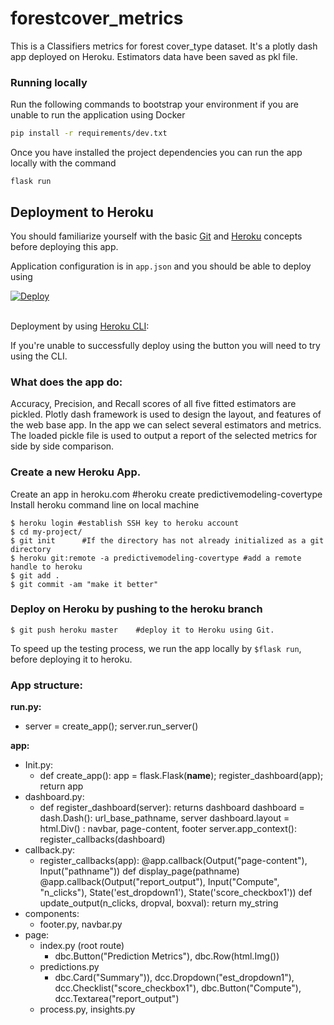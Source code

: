 # forestcover_metrics

This is a Classifiers metrics for forest cover_type dataset. It's
a plotly dash app deployed on Heroku. Estimators data have been saved as pkl file.


### Running locally

Run the following commands to bootstrap your environment if you are unable to run the application using Docker

```bash
pip install -r requirements/dev.txt
```

Once you have installed the project dependencies you can run the app locally with the command

``flask run``

## Deployment to Heroku

You should familiarize yourself with the basic [Git](https://git-scm.com/) and [Heroku](https://heroku.com/) concepts before
  deploying this app. 

Application configuration is in `app.json` and you should be able to deploy using

<a href="https://heroku.com/deploy" style="display: block"><img src="https://www.herokucdn.com/deploy/button.svg" title="Deploy" alt="Deploy"></a>
    <br>

Deployment by using [Heroku CLI](https://devcenter.heroku.com/articles/heroku-cli):

If you're unable to successfully deploy using the button you will need to try using the CLI.


### What does the app do:
Accuracy, Precision, and Recall scores of all five fitted estimators are pickled. Plotly dash framework is used to design the layout, and features of the web base app. In the app we can select several estimators and metrics. The loaded pickle file is used to output a report of the selected metrics for side by side comparison.

### Create a new Heroku App.
Create an app in heroku.com
#heroku create predictivemodeling-covertype
Install heroku command line on local machine

```
$ heroku login #establish SSH key to heroku account
$ cd my-project/
$ git init 		#If the directory has not already initialized as a git directory
$ heroku git:remote -a predictivemodeling-covertype	#add a remote handle to heroku
$ git add .
$ git commit -am "make it better"
```

### Deploy on Heroku by pushing to the heroku branch
```
$ git push heroku master	#deploy it to Heroku using Git.
```

To speed up the testing process, we run the app locally by `$flask run`, before deploying it to heroku. 

### App structure: 
**run.py:**
- server = create_app(); server.run_server()

**app:**
- Init.py:
    - def create_app():
app = flask.Flask(__name__); register_dashboard(app); return app
- dashboard.py:
    - def register_dashboard(server): returns dashboard
dashboard = dash.Dash(): url_base_pathname, server
dashboard.layout = html.Div() : navbar, page-content, footer
server.app_context(): register_callbacks(dashboard)
- callback.py:
    - register_callbacks(app):
@app.callback(Output("page-content"), Input("pathname"))
def display_page(pathname)
@app.callback(Output("report_output"), Input("Compute", "n_clicks"), State('est_dropdown1'), State('score_checkbox1'))
def update_output(n_clicks, dropval, boxval): return my_string
- components:
    - footer.py, navbar.py
- page:
    - index.py (root route)
        - dbc.Button("Prediction Metrics"), dbc.Row(html.Img())
    - predictions.py
        - dbc.Card("Summary")), dcc.Dropdown("est_dropdown1"), dcc.Checklist("score_checkbox1"), dbc.Button("Compute"), dcc.Textarea("report_output")
    - process.py, insights.py

